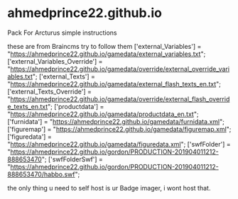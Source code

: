 # ahmedprince22.github.io
Pack For Arcturus
simple instructions

these are from Braincms try to follow them
['external_Variables'] = "https://ahmedprince22.github.io/gamedata/external_variables.txt";
['external_Variables_Override'] = "https://ahmedprince22.github.io/gamedata/override/external_override_variables.txt";
['external_Texts'] = "https://ahmedprince22.github.io/gamedata/external_flash_texts_en.txt";
['external_Texts_Override'] = "https://ahmedprince22.github.io/gamedata/override/external_flash_override_texts_en.txt";
['productdata'] = "https://ahmedprince22.github.io/gamedata/productdata_en.txt";
['furnidata'] = "https://ahmedprince22.github.io/gamedata/furnidata.xml";
['figuremap'] = "https://ahmedprince22.github.io/gamedata/figuremap.xml";
['figuredata'] = "https://ahmedprince22.github.io/gamedata/figuredata.xml";
['swfFolder'] = "https://ahmedprince22.github.io/gordon/PRODUCTION-201904011212-888653470";
['swfFolderSwf'] = "https://ahmedprince22.github.io/gordon/PRODUCTION-201904011212-888653470/habbo.swf";


the only thing u need to self host is ur Badge imager, i wont host that.
